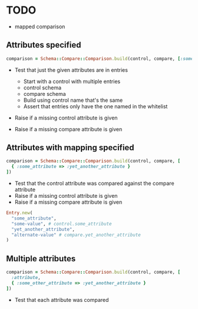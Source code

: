 # TODO

- mapped comparison

## Attributes specified

```ruby
comparison = Schema::Compare::Comparison.build(control, compare, [:some_attribute])
```

- Test that just the given attributes are in entries
  - Start with a control with multiple entries
  - control schema
  - compare schema
  - Build using control name that's the same
  - Assert that entries only have the one named in the whitelist

- Raise if a missing control attribute is given
- Raise if a missing compare attribute is given

## Attributes with mapping specified

```ruby
comparison = Schema::Compare::Comparison.build(control, compare, [
  { :some_attribute => :yet_another_attribute }
])
```

- Test that the control attribute was compared against the compare attribute
- Raise if a missing control attribute is given
- Raise if a missing compare attribute is given

```ruby
Entry.new(
  "some_attribute",
  "some-value", # control.some_attribute
  "yet_another_attribute",
  "alternate-value" # compare.yet_another_attribute
)
```

## Multiple attributes

```ruby
comparison = Schema::Compare::Comparison.build(control, compare, [
  :attribute,
  { :some_other_attribute => :yet_another_attribute }
])
```

- Test that each attribute was compared
